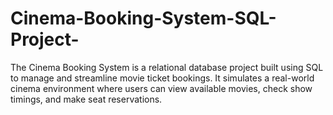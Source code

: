 # Cinema-Booking-System-SQL-Project-
The Cinema Booking System is a relational database project built using SQL to manage and streamline movie ticket bookings. It simulates a real-world cinema environment where users can view available movies, check show timings, and make seat reservations.
